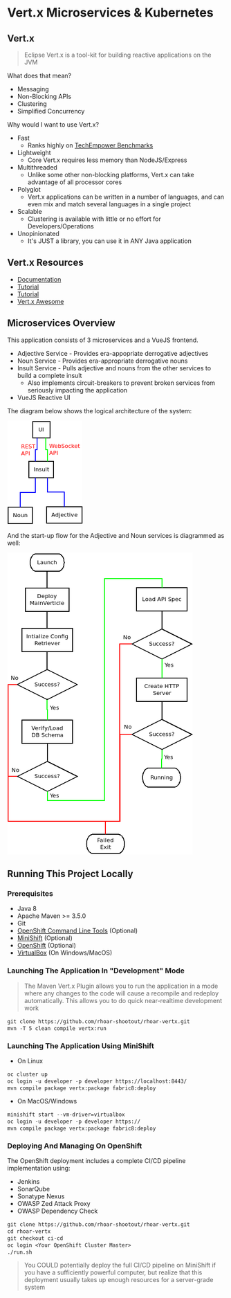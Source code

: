 # Vert.x Microservices & Kubernetes

## Vert.x
> Eclipse Vert.x is a tool-kit for building reactive applications on the JVM

What does that mean?

* Messaging
* Non-Blocking APIs
* Clustering
* Simplified Concurrency

Why would I want to use Vert.x?

* Fast
  * Ranks highly on [TechEmpower Benchmarks](https://www.techempower.com/benchmarks/)
* Lightweight
  * Core Vert.x requires less memory than NodeJS/Express
* Multithreaded
  * Unlike some other non-blocking platforms, Vert.x can take advantage of all processor cores
* Polyglot
  * Vert.x applications can be written in a number of languages, and can even mix and match several languages in a single project
* Scalable
  * Clustering is available with little or no effort for Developers/Operations
* Unopinionated
  * It's JUST a library, you can use it in ANY Java application

## Vert.x Resources
* [Documentation](http://vertx.io/)
* [Tutorial](https://vertx.io/docs/guide-for-java-devs/)
* [Tutorial](https://developers.redhat.com/promotions/building-reactive-microservices-in-java/)
* [Vert.x Awesome](https://github.com/vert-x3/vertx-awesome/)

## Microservices Overview
This application consists of 3 microservices and a VueJS frontend. 

* Adjective Service - Provides era-appopriate derrogative adjectives
* Noun Service - Provides era-appropriate derrogative nouns
* Insult Service - Pulls adjective and nouns from the other services to build a complete insult
  * Also implements circuit-breakers to prevent broken services from seriously impacting the application
* VueJS Reactive UI

The diagram below shows the logical architecture of the system:

![Logical Architecture](Documentation/Logical_Architecture.png)

And the start-up flow for the Adjective and Noun services is diagrammed as well:

![Start Up Flow](Documentation/Adjective_and_Noun_Startup_Flowchart.png)

## Running This Project Locally

### Prerequisites
* Java 8
* Apache Maven >= 3.5.0
* Git
* [OpenShift Command Line Tools](https://github.com/openshift/origin/releases) (Optional)
* [MiniShift](https://github.com/minishift/minishift/releases) (Optional)
* [OpenShift](https://github.com/openshift/origin) (Optional)
* [VirtualBox](http://www.virtualbox.org) (On Windows/MacOS)

### Launching The Application In "Development" Mode
> The Maven Vert.x Plugin allows you to run the application in a mode where any changes to the code
> will cause a recompile and redeploy automatically. This allows you to do quick near-realtime 
> development work
```
git clone https://github.com/rhoar-shootout/rhoar-vertx.git
mvn -T 5 clean compile vertx:run
```

### Launching The Application Using MiniShift
* On Linux
```
oc cluster up
oc login -u developer -p developer https://localhost:8443/
mvn compile package vertx:package fabric8:deploy
```
* On MacOS/Windows
```
minishift start --vm-driver=virtualbox
oc login -u developer -p developer https://
mvn compile package vertx:package fabric8:deploy
```

### Deploying And Managing On OpenShift
The OpenShift deployment includes a complete CI/CD pipeline implementation using:
* Jenkins
* SonarQube
* Sonatype Nexus
* OWASP Zed Attack Proxy
* OWASP Dependency Check

```
git clone https://github.com/rhoar-shootout/rhoar-vertx.git
cd rhoar-vertx
git checkout ci-cd
oc login <Your OpenShift Cluster Master>
./run.sh
```

> You COULD potentially deploy the full CI/CD pipeline on MiniShift if you have 
> a sufficiently powerful computer, but realize that this deployment usually
> takes up enough resources for a server-grade system